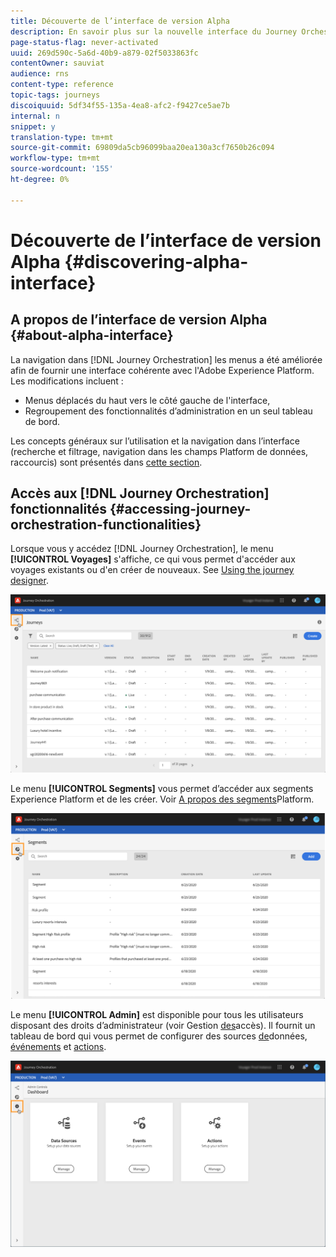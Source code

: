 ```yaml
---
title: Découverte de l’interface de version Alpha
description: En savoir plus sur la nouvelle interface du Journey Orchestration.
page-status-flag: never-activated
uuid: 269d590c-5a6d-40b9-a879-02f5033863fc
contentOwner: sauviat
audience: rns
content-type: reference
topic-tags: journeys
discoiquuid: 5df34f55-135a-4ea8-afc2-f9427ce5ae7b
internal: n
snippet: y
translation-type: tm+mt
source-git-commit: 69809da5cb96099baa20ea130a3cf7650b26c094
workflow-type: tm+mt
source-wordcount: '155'
ht-degree: 0%

---
```



# Découverte de l’interface de version Alpha {#discovering-alpha-interface}

## A propos de l’interface de version Alpha {#about-alpha-interface}

La navigation dans [!DNL Journey Orchestration] les menus a été améliorée afin de fournir une interface cohérente avec l&#39;Adobe Experience Platform. Les modifications incluent :

* Menus déplacés du haut vers le côté gauche de l&#39;interface,
* Regroupement des fonctionnalités d’administration en un seul tableau de bord.

Les concepts généraux sur l’utilisation et la navigation dans l’interface (recherche et filtrage, navigation dans les champs Platform de données, raccourcis) sont présentés dans [cette section](../about/user-interface.md).

## Accès aux [!DNL Journey Orchestration] fonctionnalités {#accessing-journey-orchestration-functionalities}

Lorsque vous y accédez [!DNL Journey Orchestration], le menu **[!UICONTROL Voyages]** s&#39;affiche, ce qui vous permet d&#39;accéder aux voyages existants ou d&#39;en créer de nouveaux. See [Using the journey designer](../building-journeys/using-the-journey-designer.md).

![](../assets/interface-journeys.png)

Le menu **[!UICONTROL Segments]** vous permet d’accéder aux segments Experience Platform et de les créer. Voir [A propos des segments](../segment/about-segments.md)Platform.

![](../assets/interface-segments.png)

Le menu **[!UICONTROL Admin]** est disponible pour tous les utilisateurs disposant des droits d’administrateur (voir Gestion [des](../about/access-management.md)accès). Il fournit un tableau de bord qui vous permet de configurer des sources [de](../datasource/about-data-sources.md)données, [événements](../event/about-events.md) et [actions](../action/action.md).

![](../assets/interface-admin-dashboard.png)
